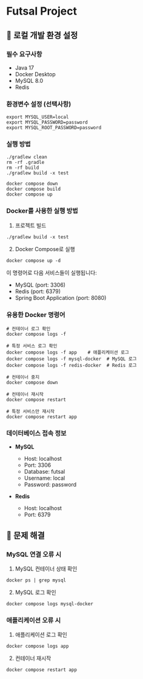 # Futsal Project

## 🚀 로컬 개발 환경 설정

### 필수 요구사항

- Java 17
- Docker Desktop
- MySQL 8.0
- Redis

### 환경변수 설정 (선택사항)

```shell
export MYSQL_USER=local
export MYSQL_PASSWORD=password
export MYSQL_ROOT_PASSWORD=password
```

### 실행 방법

```shell
./gradlew clean
rm -rf .gradle
rm -rf build
./gradlew build -x test

docker compose down
docker compose build
docker compose up
```

### Docker를 사용한 실행 방법

1. 프로젝트 빌드

```shell
./gradlew build -x test
```

2. Docker Compose로 실행

```shell
docker compose up -d
```

이 명령어로 다음 서비스들이 실행됩니다:

- MySQL (port: 3306)
- Redis (port: 6379)
- Spring Boot Application (port: 8080)

### 유용한 Docker 명령어

```shell
# 컨테이너 로그 확인
docker compose logs -f

# 특정 서비스 로그 확인
docker compose logs -f app    # 애플리케이션 로그
docker compose logs -f mysql-docker  # MySQL 로그
docker compose logs -f redis-docker  # Redis 로그

# 컨테이너 중지
docker compose down

# 컨테이너 재시작
docker compose restart

# 특정 서비스만 재시작
docker compose restart app
```

### 데이터베이스 접속 정보

- **MySQL**

  - Host: localhost
  - Port: 3306
  - Database: futsal
  - Username: local
  - Password: password

- **Redis**
  - Host: localhost
  - Port: 6379

## 🔧 문제 해결

### MySQL 연결 오류 시

1. MySQL 컨테이너 상태 확인

```shell
docker ps | grep mysql
```

2. MySQL 로그 확인

```shell
docker compose logs mysql-docker
```

### 애플리케이션 오류 시

1. 애플리케이션 로그 확인

```shell
docker compose logs app
```

2. 컨테이너 재시작

```shell
docker compose restart app
```

